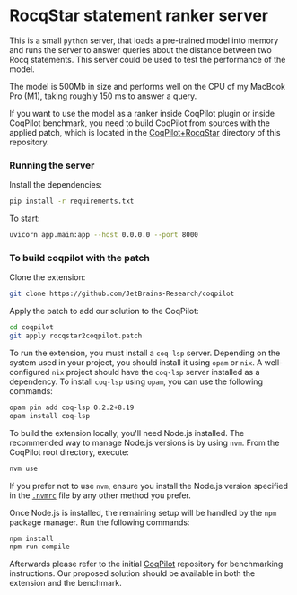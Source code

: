 # RocqStar statement ranker server

This is a small `python` server, that loads a pre-trained model into memory and runs the server to answer queries about the distance between two Rocq statements. This server could be used to test the performance of the model. 

The model is 500Mb in size and performs well on the CPU of my MacBook Pro (M1), taking roughly 150 ms to answer a query.

If you want to use the model as a ranker inside CoqPilot plugin or inside CoqPilot benchmark, you need to build CoqPilot from sources with the applied patch, which is located in the [CoqPilot+RocqStar](../CoqPilot+RocqStar/) directory of this repository.

### Running the server

Install the dependencies:
```bash
pip install -r requirements.txt
```

To start: 
```bash
uvicorn app.main:app --host 0.0.0.0 --port 8000
```

### To build coqpilot with the patch

Clone the extension:
```bash
git clone https://github.com/JetBrains-Research/coqpilot
```

Apply the patch to add our solution to the CoqPilot:
```bash
cd coqpilot
git apply rocqstar2coqpilot.patch
```

To run the extension, you must install a `coq-lsp` server. Depending on the system used in your project, you should install it using `opam` or `nix`. A well-configured `nix` project should have the `coq-lsp` server installed as a dependency. To install `coq-lsp` using `opam`, you can use the following commands: 
```bash
opam pin add coq-lsp 0.2.2+8.19
opam install coq-lsp
```

To build the extension locally, you'll need Node.js installed. The recommended way to manage Node.js versions is by using `nvm`. From the CoqPilot root directory, execute:
```bash
nvm use
```
If you prefer not to use `nvm`, ensure you install the Node.js version specified in the [`.nvmrc`](.nvmrc) file by any other method you prefer.

Once Node.js is installed, the remaining setup will be handled by the `npm` package manager. Run the following commands:
```bash
npm install
npm run compile
```

Afterwards please refer to the initial [CoqPilot](https://github.com/JetBrains-Research/coqpilot/tree/main) repository for benchmarking instructions. Our proposed solution should be available in both the extension and the benchmark.
